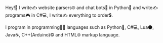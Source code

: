 Hey!👋
I write✍ website parsers🌐 and chat bots🤖 in Python🐍 and write✍ programs🎮 in C#💻, I write✍ everything to order💲.

I program in programming👨‍💻 languages such as Python🐍, C#💻, Lua🌑, Java☕, C++(Arduino)© and HTML🌐 markup language.
